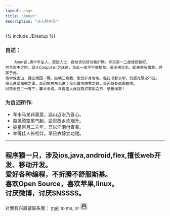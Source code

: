```yaml
---
layout: page
title: "About"
description: "诗人程序员"
---
```

{% include JB/setup %}


### 自述：   
	    Amon者,庚午年生人，楚弦人士，自幼贪玩好动喜折腾，仰天资一二故成绩甚好。   
 	然至高中之时，误入Computer之迷途，自此一发不可收拾矣。虽金榜无名，却未尝有悔意。终学于此。   
 	待学成出山，就业南国一隅，纵横三余载，愈觉岁月匆匆。每日书影以学，仍感光阴之不足。   
 	虽无悬梁凿壁之勇，盖因惧房东无德；虽无囊萤映雪之聪，盖因身处南国都市。   
 	回首余已二十有三，事业未成。幸得佳人伴我孤灯零影之日，感极涕零！

### 为自述所作:
*	车水马龙非我意，远山近水乃吾心。
*	每见腾空尾气起，遥思故乡炊烟升。
*	披星带月二三年，吾以汗泪付青春。
*	幸得佳人长相伴，早日衣锦立功勋。

---

程序猿一只，涉及ios,java,android,flex,擅长web开发、移动开发。   
爱好各种编程，不折腾不舒服斯基。    
喜欢Open Source，喜欢苹果,linux。   
讨厌微博，讨厌SNSSSS。   
---
对我有兴趣请联系我： <a href="mailto:gosu@foxmail.com">mail</a> to me, or <a target="_blank" href="http://sighttp.qq.com/authd?IDKEY=a2b313f2d1c5fac12e98448e4660e4e0ca7512bb7ad01160"><img border="0"  src="/assets/qq.gif" alt="Q me" title="Q me"></a>



